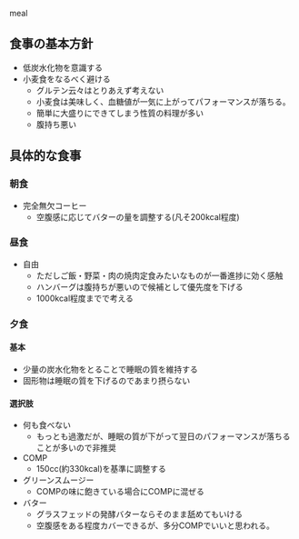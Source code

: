 meal
## 食事の基本方針

- 低炭水化物を意識する
- 小麦食をなるべく避ける
    - グルテン云々はとりあえず考えない
    - 小麦食は美味しく、血糖値が一気に上がってパフォーマンスが落ちる。
    - 簡単に大盛りにできてしまう性質の料理が多い
    - 腹持ち悪い

## 具体的な食事

### 朝食

- 完全無欠コーヒー
    - 空腹感に応じてバターの量を調整する(凡そ200kcal程度)

### 昼食

- 自由
    - ただしご飯・野菜・肉の焼肉定食みたいなものが一番進捗に効く感触
    - ハンバーグは腹持ちが悪いので候補として優先度を下げる
    - 1000kcal程度までで考える
    
### 夕食

#### 基本
    
- 少量の炭水化物をとることで睡眠の質を維持する
- 固形物は睡眠の質を下げるのであまり摂らない

#### 選択肢

- 何も食べない
    - もっとも過激だが、睡眠の質が下がって翌日のパフォーマンスが落ちることが多いので非推奨
- COMP
    - 150cc(約330kcal)を基準に調整する     
- グリーンスムージー
    - COMPの味に飽きている場合にCOMPに混ぜる
- バター
    - グラスフェッドの発酵バターならそのまま舐めてもいける
    - 空腹感をある程度カバーできるが、多分COMPでいいと思われる。
